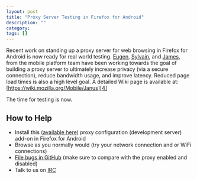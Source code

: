 ```yaml
---
layout: post
title: "Proxy Server Testing in Firefox for Android"
description: ""
category: 
tags: []
---
```


Recent work on standing up a proxy server for web browsing in Firefox for Android is now ready for real world testing. [Eugen][1], [Sylvain][2], and [James][3], from the mobile platform team have been working towards the goal of building a proxy server to ultimately increase privacy (via a secure connection), reduce bandwidth usage, and improve latency. Reduced page load times is also a high level goal. A detailed Wiki page is available at: [https://wiki.mozilla.org/Mobile/Janus][4]

The time for testing is now.

How to Help
-------------

* Install this ([available here][5]) proxy configuration (development server) add-on in Firefox for Android
* Browse as you normally would (try your network connection and or WiFi connections)
* [File bugs in GitHub][6] (make sure to compare with the proxy enabled and disabled)
* Talk to us on [IRC][7]

[1]: https://github.com/eamsen
[2]: https://github.com/Ackar
[3]: https://github.com/snorp
[4]: https://wiki.mozilla.org/Mobile/Janus
[5]: https://github.com/mozilla/janus-addon/raw/master/janus.xpi
[6]: https://github.com/mozilla/node-janus/issues
[7]: irc://irc.mozilla.org/mobile
